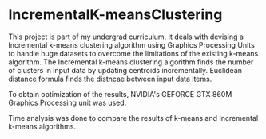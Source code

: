 # IncrementalK-meansClustering

This project is part of my undergrad curriculum.
It deals with devising a Incremental k-means clustering algorithm using Graphics Processing Units to handle huge datasets to overcome the limitations of the existing k-means algorithm. The Incremental k-means clustering algorithm finds the number of clusters in input data by updating centroids incrementally. Euclidean distance formula finds the distncae between input data items. 

To obtain optimization of the results, NVIDIA's GEFORCE GTX 860M Graphics Processing unit was used. 

Time analysis was done to compare the results of k-means and Incremental k-means algorithms.
